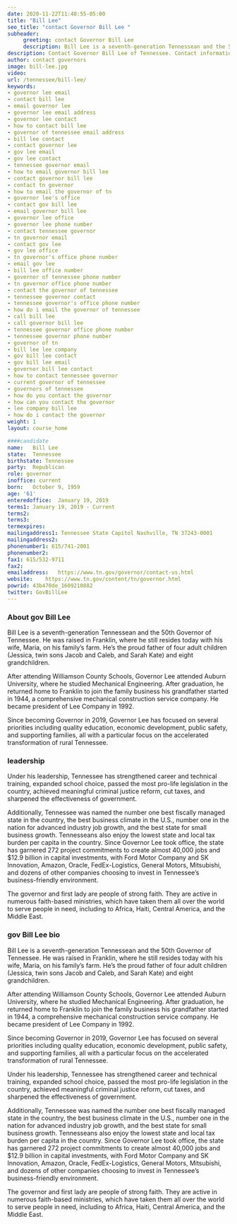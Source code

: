 ```yaml
---
date: 2020-11-22T11:48:55-05:00
title: "Bill Lee"
seo_title: "contact Governor Bill Lee "
subheader:
     greeting: contact Governor Bill Lee 
     description: Bill Lee is a seventh-generation Tennessean and the 50th Governor of Tennessee. He was raised in Franklin, where he still resides today with his wife, Maria, on his family’s farm. He’s the proud father of four adult children (Jessica, twin sons Jacob and Caleb, and Sarah Kate) and eight grandchildren. After attending Williamson County Schools, Governor Lee attended Auburn University, where he studied Mechanical Engineering. After graduation, he returned home to Franklin to join the family business his grandfather started in 1944, a comprehensive mechanical construction service company. He became president of Lee Company in 1992.
description: Contact Governor Bill Lee of Tennessee. Contact information for Bill Lee includes his email address, phone number, and mailing address.
author: contact governors
image: bill-lee.jpg
video:
url: /tennessee/bill-lee/
keywords: 
- governor lee email
- contact bill lee
- email governor lee
- governor lee email address
- governor lee contact
- how to contact bill lee
- governor of tennessee email address
- bill lee contact
- contact governor lee
- gov lee email
- gov lee contact
- tennessee governor email
- how to email governor bill lee
- contact governor bill lee
- contact tn governor
- how to email the governor of tn
- governor lee's office
- contact gov bill lee
- email governor bill lee
- governor lee office
- governor lee phone number
- contact tennessee governor
- tn governor email
- contact gov lee
- gov lee office
- tn governor's office phone number
- email gov lee
- bill lee office number
- governor of tennessee phone number
- tn governor office phone number
- contact the governor of tennessee
- tennessee governor contact
- tennessee governor's office phone number
- how do i email the governor of tennessee
- call bill lee
- call governor bill lee
- tennessee governor office phone number
- tennessee governor phone number
- governor of tn
- bill lee lee company
- gov bill lee contact
- gov bill lee email
- governor bill lee contact
- how to contact tennessee governor
- current governor of tennessee
- governors of tennessee
- how do you contact the governor
- how can you contact the governor
- lee company bill lee
- how do i contact the governor
weight: 1
layout: course_home

####candidate
name:	Bill Lee
state:	Tennessee
birthstate: Tennessee
party:	Republican
role: governor
inoffice: current
born:	October 9, 1959
age: '61'
enteredoffice:	January 19, 2019 
terms1: January 19, 2019 - Current
terms2: 
terms3: 
termexpires:	
mailingaddress1: Tennessee State Capitol Nashville, TN 37243-0001
mailingaddress2:		
phonenumber1: 615/741-2001
phonenumber2:	
fax1: 615/532-9711
fax2: 
emailaddress:	https://www.tn.gov/governor/contact-us.html
website:	https://www.tn.gov/content/tn/governor.html
powrid: 43b470de_1609210882
twitter: GovBillLee
---
```



### About gov Bill Lee 
Bill Lee is a seventh-generation Tennessean and the 50th Governor of Tennessee. He was raised in Franklin, where he still resides today with his wife, Maria, on his family’s farm. He’s the proud father of four adult children (Jessica, twin sons Jacob and Caleb, and Sarah Kate) and eight grandchildren.

After attending Williamson County Schools, Governor Lee attended Auburn University, where he studied Mechanical Engineering. After graduation, he returned home to Franklin to join the family business his grandfather started in 1944, a comprehensive mechanical construction service company. He became president of Lee Company in 1992.

Since becoming Governor in 2019, Governor Lee has focused on several priorities including quality education, economic development, public safety, and supporting families, all with a particular focus on the accelerated transformation of rural Tennessee.

### leadership
Under his leadership, Tennessee has strengthened career and technical training, expanded school choice, passed the most pro-life legislation in the country, achieved meaningful criminal justice reform, cut taxes, and sharpened the effectiveness of government.

Additionally, Tennessee was named the number one best fiscally managed state in the country, the best business climate in the U.S., number one in the nation for advanced industry job growth, and the best state for small business growth. Tennesseans also enjoy the lowest state and local tax burden per capita in the country. Since Governor Lee took office, the state has garnered 272 project commitments to create almost 40,000 jobs and $12.9 billion in capital investments, with Ford Motor Company and SK Innovation, Amazon, Oracle, FedEx-Logistics, General Motors, Mitsubishi, and dozens of other companies choosing to invest in Tennessee’s business-friendly environment.

The governor and first lady are people of strong faith. They are active in numerous faith-based ministries, which have taken them all over the world to serve people in need, including to Africa, Haiti, Central America, and the Middle East.


### gov Bill Lee  bio
Bill Lee is a seventh-generation Tennessean and the 50th Governor of Tennessee. He was raised in Franklin, where he still resides today with his wife, Maria, on his family’s farm. He’s the proud father of four adult children (Jessica, twin sons Jacob and Caleb, and Sarah Kate) and eight grandchildren.

After attending Williamson County Schools, Governor Lee attended Auburn University, where he studied Mechanical Engineering. After graduation, he returned home to Franklin to join the family business his grandfather started in 1944, a comprehensive mechanical construction service company. He became president of Lee Company in 1992.

Since becoming Governor in 2019, Governor Lee has focused on several priorities including quality education, economic development, public safety, and supporting families, all with a particular focus on the accelerated transformation of rural Tennessee.

Under his leadership, Tennessee has strengthened career and technical training, expanded school choice, passed the most pro-life legislation in the country, achieved meaningful criminal justice reform, cut taxes, and sharpened the effectiveness of government.

Additionally, Tennessee was named the number one best fiscally managed state in the country, the best business climate in the U.S., number one in the nation for advanced industry job growth, and the best state for small business growth. Tennesseans also enjoy the lowest state and local tax burden per capita in the country. Since Governor Lee took office, the state has garnered 272 project commitments to create almost 40,000 jobs and $12.9 billion in capital investments, with Ford Motor Company and SK Innovation, Amazon, Oracle, FedEx-Logistics, General Motors, Mitsubishi, and dozens of other companies choosing to invest in Tennessee’s business-friendly environment.

The governor and first lady are people of strong faith. They are active in numerous faith-based ministries, which have taken them all over the world to serve people in need, including to Africa, Haiti, Central America, and the Middle East.